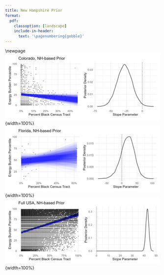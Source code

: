 ```yaml
---
title: New Hampshire Prior
format:
  pdf:
    classoption: [landscape]
    include-in-header:
      text: '\pagenumbering{gobble}'
---
```

\newpage
![](prep/CO_priorNH.png){width=100%}
![](prep/FL_priorNH.png){width=100%}
![](prep/USA_priorNH.png){width=100%}
